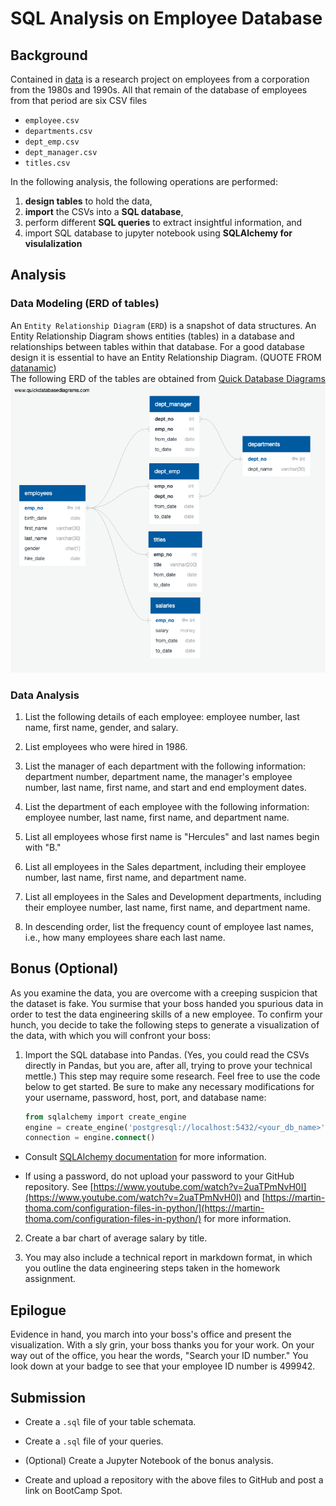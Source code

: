 # SQL Analysis on Employee Database

## Background
Contained in [data](https://github.com/EstellaYu/Data_Science_Certificate_Projects/tree/master/SQL/data) is a research project on employees from a corporation from the 1980s and 1990s. All that remain of the database of employees from that period are six CSV files
* `employee.csv`
* `departments.csv` 
* `dept_emp.csv`
* `dept_manager.csv`
* `titles.csv`

In the following analysis, the following operations are performed:
   1) **design tables** to hold the data, 
   2) **import** the CSVs into a **SQL database**, 
   3) perform different **SQL queries** to extract insightful information, and 
   4) import SQL database to jupyter notebook using **SQLAlchemy for visulalization**
   
## Analysis

### Data Modeling (ERD of tables)
An `Entity Relationship Diagram` (`ERD`) is a snapshot of data structures. An Entity Relationship Diagram shows entities (tables) in a database and relationships between tables within that database. For a good database design it is essential to have an Entity Relationship Diagram. (QUOTE FROM [datanamic](https://www.datanamic.com/dezign/erdiagramtool.html))  
The following ERD of the tables are obtained from [Quick Database Diagrams](http://www.quickdatabasediagrams.com)
![ERD](https://github.com/EstellaYu/Data_Science_Certificate_Projects/blob/master/SQL/RESULT/ERD.png "ERD")

### Data Analysis

1. List the following details of each employee: employee number, last name, first name, gender, and salary.

2. List employees who were hired in 1986.

3. List the manager of each department with the following information: department number, department name, the manager's employee number, last name, first name, and start and end employment dates.

4. List the department of each employee with the following information: employee number, last name, first name, and department name.

5. List all employees whose first name is "Hercules" and last names begin with "B."

6. List all employees in the Sales department, including their employee number, last name, first name, and department name.

7. List all employees in the Sales and Development departments, including their employee number, last name, first name, and department name.

8. In descending order, list the frequency count of employee last names, i.e., how many employees share each last name.

## Bonus (Optional)

As you examine the data, you are overcome with a creeping suspicion that the dataset is fake. You surmise that your boss handed you spurious data in order to test the data engineering skills of a new employee. To confirm your hunch, you decide to take the following steps to generate a visualization of the data, with which you will confront your boss:

1. Import the SQL database into Pandas. (Yes, you could read the CSVs directly in Pandas, but you are, after all, trying to prove your technical mettle.) This step may require some research. Feel free to use the code below to get started. Be sure to make any necessary modifications for your username, password, host, port, and database name:

   ```sql
   from sqlalchemy import create_engine
   engine = create_engine('postgresql://localhost:5432/<your_db_name>')
   connection = engine.connect()
   ```

* Consult [SQLAlchemy documentation](https://docs.sqlalchemy.org/en/latest/core/engines.html#postgresql) for more information.

* If using a password, do not upload your password to your GitHub repository. See [https://www.youtube.com/watch?v=2uaTPmNvH0I](https://www.youtube.com/watch?v=2uaTPmNvH0I) and [https://martin-thoma.com/configuration-files-in-python/](https://martin-thoma.com/configuration-files-in-python/) for more information.

2. Create a bar chart of average salary by title.

3. You may also include a technical report in markdown format, in which you outline the data engineering steps taken in the homework assignment.

## Epilogue

Evidence in hand, you march into your boss's office and present the visualization. With a sly grin, your boss thanks you for your work. On your way out of the office, you hear the words, "Search your ID number." You look down at your badge to see that your employee ID number is 499942.

## Submission

* Create a `.sql` file of your table schemata.

* Create a `.sql` file of your queries.

* (Optional) Create a Jupyter Notebook of the bonus analysis.

* Create and upload a repository with the above files to GitHub and post a link on BootCamp Spot.
